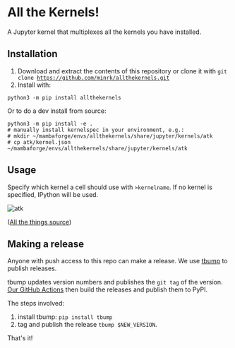 # All the Kernels!

A Jupyter kernel that multiplexes all the kernels you have installed.

## Installation

1. Download and extract the contents of this repository or clone it with <code>git clone https://github.com/minrk/allthekernels.git</code>
2. Install with:

```
python3 -m pip install allthekernels
```
Or to do a dev install from source:
```
python3 -m pip install -e .
# manually install kernelspec in your environment, e.g.:
# mkdir ~/mambaforge/envs/allthekernels/share/jupyter/kernels/atk
# cp atk/kernel.json ~/mambaforge/envs/allthekernels/share/jupyter/kernels/atk
```

## Usage

Specify which kernel a cell should use with `>kernelname`.
If no kernel is specified, IPython will be used.

![atk](img/allthekernels.png)

([All the things source](http://hyperboleandahalf.blogspot.no/2010/06/this-is-why-ill-never-be-adult.html))

## Making a release

Anyone with push access to this repo can make a release.
We use [tbump][] to publish releases.

tbump updates version numbers and publishes the `git tag` of the version.
[Our GitHub Actions](https://github.com/minrk/allthekernels/actions)
then build the releases and publish them to PyPI.

The steps involved:

1. install tbump: `pip install tbump`
2. tag and publish the release `tbump $NEW_VERSION`.

That's it!

[tbump]: https://github.com/your-tools/tbump
